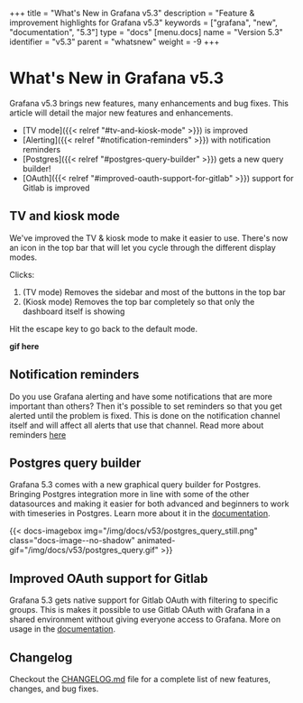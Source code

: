 +++
title = "What's New in Grafana v5.3"
description = "Feature & improvement highlights for Grafana v5.3"
keywords = ["grafana", "new", "documentation", "5.3"]
type = "docs"
[menu.docs]
name = "Version 5.3"
identifier = "v5.3"
parent = "whatsnew"
weight = -9
+++

# What's New in Grafana v5.3

Grafana v5.3 brings new features, many enhancements and bug fixes. This article will detail the major new features and enhancements.

- [TV mode]({{< relref "#tv-and-kiosk-mode" >}}) is improved
- [Alerting]({{< relref "#notification-reminders" >}}) with notification reminders
- [Postgres]({{< relref "#postgres-query-builder" >}}) gets a new query builder!
- [OAuth]({{< relref "#improved-oauth-support-for-gitlab" >}}) support for Gitlab is improved

## TV and kiosk mode

We've improved the TV & kiosk mode to make it easier to use. There's now an icon in the top bar that will let you cycle through the different display modes.

Clicks:

1. (TV mode) Removes the sidebar and most of the buttons in the top bar
2. (Kiosk mode) Removes the top bar completely so that only the dashboard itself is showing

Hit the escape key to go back to the default mode.

**gif here**

## Notification reminders

Do you use Grafana alerting and have some notifications that are more important than others? Then it's possible to set reminders so that you get alerted until the problem is fixed. This is done on the notification channel itself and will affect all alerts that use that channel. Read more about reminders [here](http://docs.grafana.org/alerting/notifications/#send-reminders)

## Postgres query builder

Grafana 5.3 comes with a new graphical query builder for Postgres. Bringing Postgres integration more in line with some of the other datasources and making it easier for both advanced and beginners to work with timeseries in Postgres. Learn more about it in the [documentation](http://docs.grafana.org/features/datasources/postgres/#query-editor).

{{< docs-imagebox img="/img/docs/v53/postgres_query_still.png" class="docs-image--no-shadow" animated-gif="/img/docs/v53/postgres_query.gif" >}}

## Improved OAuth support for Gitlab

Grafana 5.3 gets native support for Gitlab OAuth with filtering to specific groups. This is makes it possible to use Gitlab OAuth with Grafana in a shared environment without giving everyone access to Grafana. More on usage in the [documentation](http://docs.grafana.org/auth/gitlab/).

## Changelog

Checkout the [CHANGELOG.md](https://github.com/grafana/grafana/blob/master/CHANGELOG.md) file for a complete list
of new features, changes, and bug fixes.
